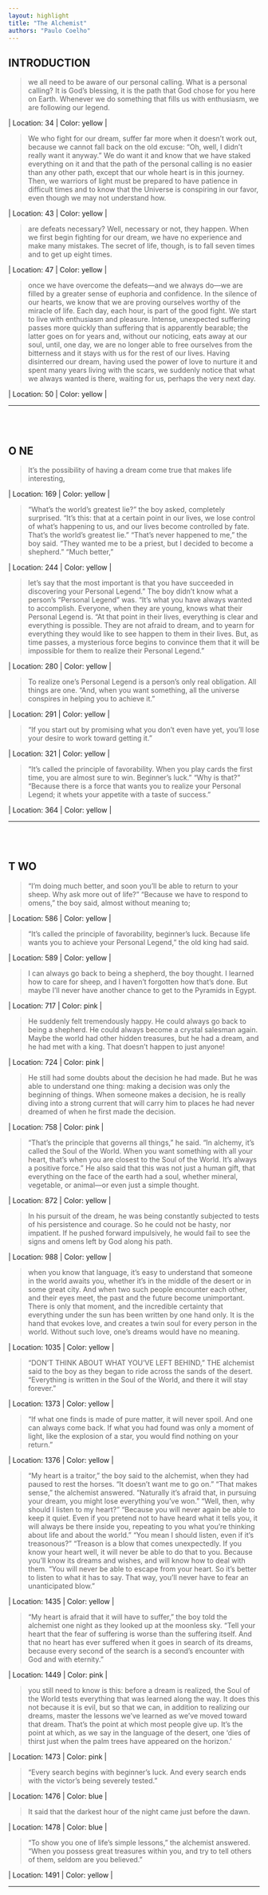 ```yaml
---
layout: highlight
title: "The Alchemist"
authors: "Paulo Coelho"
---
```



## INTRODUCTION

 > we all need to be aware of our personal calling. What is a personal calling? It is God’s blessing, it is the path that God chose for you here on Earth. Whenever we do something that fills us with enthusiasm, we are following our legend.

| Location: 34 | 
 Color: yellow |
<br>

 > We who fight for our dream, suffer far more when it doesn’t work out, because we cannot fall back on the old excuse: “Oh, well, I didn’t really want it anyway.” We do want it and know that we have staked everything on it and that the path of the personal calling is no easier than any other path, except that our whole heart is in this journey. Then, we warriors of light must be prepared to have patience in difficult times and to know that the Universe is conspiring in our favor, even though we may not understand how.

| Location: 43 | 
 Color: yellow |
<br>

 > are defeats necessary? Well, necessary or not, they happen. When we first begin fighting for our dream, we have no experience and make many mistakes. The secret of life, though, is to fall seven times and to get up eight times.

| Location: 47 | 
 Color: yellow |
<br>

 > once we have overcome the defeats—and we always do—we are filled by a greater sense of euphoria and confidence. In the silence of our hearts, we know that we are proving ourselves worthy of the miracle of life. Each day, each hour, is part of the good fight. We start to live with enthusiasm and pleasure. Intense, unexpected suffering passes more quickly than suffering that is apparently bearable; the latter goes on for years and, without our noticing, eats away at our soul, until, one day, we are no longer able to free ourselves from the bitterness and it stays with us for the rest of our lives. Having disinterred our dream, having used the power of love to nurture it and spent many years living with the scars, we suddenly notice that what we always wanted is there, waiting for us, perhaps the very next day.

| Location: 50 | 
 Color: yellow |
<br>

----------
<br><br>

## O NE

 > It’s the possibility of having a dream come true that makes life interesting,

| Location: 169 | 
 Color: yellow |
<br>

 > “What’s the world’s greatest lie?” the boy asked, completely surprised. “It’s this: that at a certain point in our lives, we lose control of what’s happening to us, and our lives become controlled by fate. That’s the world’s greatest lie.” “That’s never happened to me,” the boy said. “They wanted me to be a priest, but I decided to become a shepherd.” “Much better,”

| Location: 244 | 
 Color: yellow |
<br>

 > let’s say that the most important is that you have succeeded in discovering your Personal Legend.” The boy didn’t know what a person’s “Personal Legend” was. “It’s what you have always wanted to accomplish. Everyone, when they are young, knows what their Personal Legend is. “At that point in their lives, everything is clear and everything is possible. They are not afraid to dream, and to yearn for everything they would like to see happen to them in their lives. But, as time passes, a mysterious force begins to convince them that it will be impossible for them to realize their Personal Legend.”

| Location: 280 | 
 Color: yellow |
<br>

 > To realize one’s Personal Legend is a person’s only real obligation. All things are one. “And, when you want something, all the universe conspires in helping you to achieve it.”

| Location: 291 | 
 Color: yellow |
<br>

 > “If you start out by promising what you don’t even have yet, you’ll lose your desire to work toward getting it.”

| Location: 321 | 
 Color: yellow |
<br>

 > “It’s called the principle of favorability. When you play cards the first time, you are almost sure to win. Beginner’s luck.” “Why is that?” “Because there is a force that wants you to realize your Personal Legend; it whets your appetite with a taste of success.”

| Location: 364 | 
 Color: yellow |
<br>

----------
<br><br>

## T WO

 > “I’m doing much better, and soon you’ll be able to return to your sheep. Why ask more out of life?” “Because we have to respond to omens,” the boy said, almost without meaning to;

| Location: 586 | 
 Color: yellow |
<br>

 > “It’s called the principle of favorability, beginner’s luck. Because life wants you to achieve your Personal Legend,” the old king had said.

| Location: 589 | 
 Color: yellow |
<br>

 > I can always go back to being a shepherd, the boy thought. I learned how to care for sheep, and I haven’t forgotten how that’s done. But maybe I’ll never have another chance to get to the Pyramids in Egypt.

| Location: 717 | 
 Color: pink |
<br>

 > He suddenly felt tremendously happy. He could always go back to being a shepherd. He could always become a crystal salesman again. Maybe the world had other hidden treasures, but he had a dream, and he had met with a king. That doesn’t happen to just anyone!

| Location: 724 | 
 Color: pink |
<br>

 > He still had some doubts about the decision he had made. But he was able to understand one thing: making a decision was only the beginning of things. When someone makes a decision, he is really diving into a strong current that will carry him to places he had never dreamed of when he first made the decision.

| Location: 758 | 
 Color: pink |
<br>

 > “That’s the principle that governs all things,” he said. “In alchemy, it’s called the Soul of the World. When you want something with all your heart, that’s when you are closest to the Soul of the World. It’s always a positive force.” He also said that this was not just a human gift, that everything on the face of the earth had a soul, whether mineral, vegetable, or animal—or even just a simple thought.

| Location: 872 | 
 Color: yellow |
<br>

 > In his pursuit of the dream, he was being constantly subjected to tests of his persistence and courage. So he could not be hasty, nor impatient. If he pushed forward impulsively, he would fail to see the signs and omens left by God along his path.

| Location: 988 | 
 Color: yellow |
<br>

 > when you know that language, it’s easy to understand that someone in the world awaits you, whether it’s in the middle of the desert or in some great city. And when two such people encounter each other, and their eyes meet, the past and the future become unimportant. There is only that moment, and the incredible certainty that everything under the sun has been written by one hand only. It is the hand that evokes love, and creates a twin soul for every person in the world. Without such love, one’s dreams would have no meaning.

| Location: 1035 | 
 Color: yellow |
<br>

 > “DON’T THINK ABOUT WHAT YOU’VE LEFT BEHIND,” THE alchemist said to the boy as they began to ride across the sands of the desert. “Everything is written in the Soul of the World, and there it will stay forever.”

| Location: 1373 | 
 Color: yellow |
<br>

 > “If what one finds is made of pure matter, it will never spoil. And one can always come back. If what you had found was only a moment of light, like the explosion of a star, you would find nothing on your return.”

| Location: 1376 | 
 Color: yellow |
<br>

 > “My heart is a traitor,” the boy said to the alchemist, when they had paused to rest the horses. “It doesn’t want me to go on.” “That makes sense,” the alchemist answered. “Naturally it’s afraid that, in pursuing your dream, you might lose everything you’ve won.” “Well, then, why should I listen to my heart?” “Because you will never again be able to keep it quiet. Even if you pretend not to have heard what it tells you, it will always be there inside you, repeating to you what you’re thinking about life and about the world.” “You mean I should listen, even if it’s treasonous?” “Treason is a blow that comes unexpectedly. If you know your heart well, it will never be able to do that to you. Because you’ll know its dreams and wishes, and will know how to deal with them. “You will never be able to escape from your heart. So it’s better to listen to what it has to say. That way, you’ll never have to fear an unanticipated blow.”

| Location: 1435 | 
 Color: yellow |
<br>

 > “My heart is afraid that it will have to suffer,” the boy told the alchemist one night as they looked up at the moonless sky. “Tell your heart that the fear of suffering is worse than the suffering itself. And that no heart has ever suffered when it goes in search of its dreams, because every second of the search is a second’s encounter with God and with eternity.”

| Location: 1449 | 
 Color: pink |
<br>

 > you still need to know is this: before a dream is realized, the Soul of the World tests everything that was learned along the way. It does this not because it is evil, but so that we can, in addition to realizing our dreams, master the lessons we’ve learned as we’ve moved toward that dream. That’s the point at which most people give up. It’s the point at which, as we say in the language of the desert, one ‘dies of thirst just when the palm trees have appeared on the horizon.’

| Location: 1473 | 
 Color: pink |
<br>

 > “Every search begins with beginner’s luck. And every search ends with the victor’s being severely tested.”

| Location: 1476 | 
 Color: blue |
<br>

 > It said that the darkest hour of the night came just before the dawn.

| Location: 1478 | 
 Color: blue |
<br>

 > “To show you one of life’s simple lessons,” the alchemist answered. “When you possess great treasures within you, and try to tell others of them, seldom are you believed.”

| Location: 1491 | 
 Color: yellow |
<br>

----------
<br><br>
